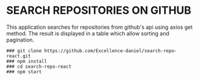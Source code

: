 # SEARCH REPOSITORIES ON GITHUB
This application searches for repositories from github's api using axios get method. The result is displayed in a table which allow sorting and pagination.


```
### git clone https://github.com/Excellence-daniel/search-repo-react.git
### npm install
### cd search-repo-react
### npm start
```
